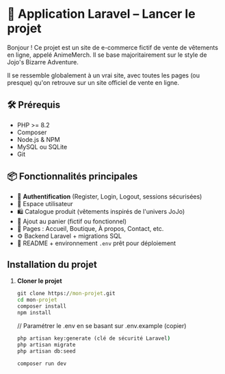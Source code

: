 # 🚀 Application Laravel – Lancer le projet

Bonjour ! Ce projet est un site de e-commerce fictif de vente de vêtements en ligne, appelé AnimeMerch.
Il se base majoritairement sur le style de Jojo's Bizarre Adventure.

Il se ressemble globalement à un vrai site, avec toutes les pages (ou presque) qu'on retrouve sur un site officiel de vente en ligne.

## 🛠 Prérequis

- PHP >= 8.2
- Composer
- Node.js & NPM
- MySQL ou SQLite
- Git

## 📦 Fonctionnalités principales

- 🔐 **Authentification** (Register, Login, Logout, sessions sécurisées)
- 👤 Espace utilisateur
- 🛍️ Catalogue produit (vêtements inspirés de l'univers JoJo)
- 🧺 Ajout au panier (fictif ou fonctionnel)
- 📝 Pages : Accueil, Boutique, À propos, Contact, etc.
- ⚙️ Backend Laravel + migrations SQL
- 📄 README + environnement `.env` prêt pour déploiement

## Installation du projet

1. **Cloner le projet**

    ```cmd
    git clone https://mon-projet.git
    cd mon-projet
    composer install
    npm install

    ```

    // Paramétrer le .env en se basant sur .env.example (copier)

    ```cmd
    php artisan key:generate (clé de sécurité Laravel)
    php artisan migrate
    php artisan db:seed

    composer run dev
    ```

